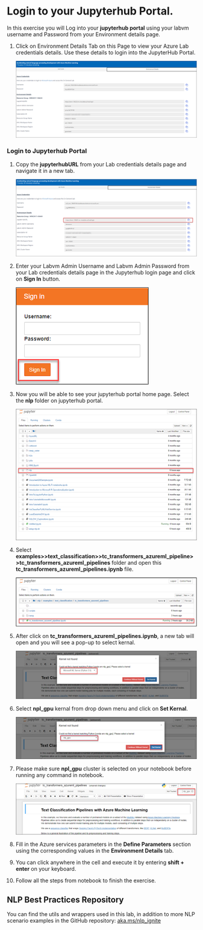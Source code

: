 # Login to your Jupyterhub Portal.
In this exercise you will Log into your **jupyterhub portal** using your labvm username and Password from your Environment details page.

1. Click on Environment Details Tab on this Page to view your Azure Lab credentials details. Use these details to login into the JupyterHub Portal.

     ![](images/username.png)
      
      
### Login to Jupyterhub Portal
1. Copy the **jupyterhubURL** from your Lab credentials details page and navigate it in a new tab.

      ![](images/jupyterurl.png)
      
1. Enter your Labvm Admin Username and Labvm Admin Password from your Lab credentials details page in the Jupyterhub login page and click on **Sign In** button.

     ![](images/sign1.png)
     
1. Now you will be able to see your jupyterhub portal home page. Select the **nlp** folder on jupyterhub portal.

     ![](images/nlp.png)
     
1. Select **examples>>text_classification>>tc_transformers_azureml_pipeline>>tc_transformers_azureml_pipelines** folder and open this
**tc_transformers_azureml_pipelines.ipynb** file.

     ![](images/pipeline.png)
     
1. After click on **tc_transformers_azureml_pipelines.ipynb**, a new tab will open and you will see a pop-up to select kernal.
   
   ![](images/popup.png)
     
1. Select **npl_gpu** kernal from drop down menu and click on **Set Kernal**.

    ![](images/nplgpu.png)
     
1. Please make sure **npl_gpu** cluster is selected on your notebook before running any command in notebook.

    ![](images/nplselect.png)   
     
1.  Fill in the Azure services parameters in the **Define Parameters** section using the corresponding values in the **Environment Details** tab.
1. You can click anywhere in the cell and execute it by entering **shift + enter** on your keyboard.
1. Follow all the steps from notebook to finish the exercise.
## NLP Best Practices Repository
You can find the utils and wrappers used in this lab, in addition to more NLP scenario examples in the GitHub repository: [aka.ms/nlp_ignite](aka.ms/nlp_ignite)
